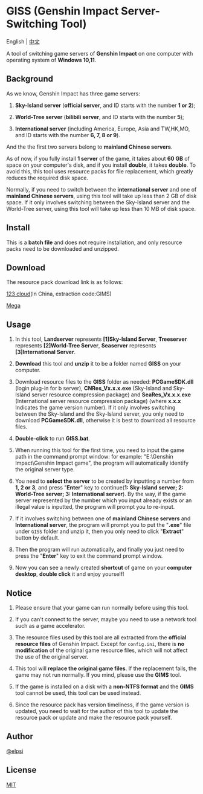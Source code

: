 # GISS (Genshin Impact Server-Switching Tool)

English | [中文](https://github.com/ELPSI/GISS/blob/main/README.md)

A tool of switching game servers of **Genshin Impact** on one computer with operating system of **Windows 10,11**.

## Background
  As we know, Genshin Impact has three game servers:

1. **Sky-Island server** (**official server**, and ID starts with the number **1 or 2**);

2. **World-Tree server** (**bilibili server**, and ID starts with the number **5**);

3. **International server** (including America, Europe, Asia and TW,HK,MO, and ID starts with the number **6, 7, 8 or 9**).

And the the first two servers belong to **mainland Chinese servers**.

As of now, if you fully install **1 server** of the game, it takes about **60 GB** of space on your computer's disk, and if you install **double**, it takes **double**. To avoid this, this tool uses resource packs for file replacement, which greatly reduces the required disk space.

Normally, if you need to switch between the **international server** and one of **mainland Chinese servers**, using this tool will take up less than 2 GB of disk space. If it only involves switching between the Sky-Island server and the World-Tree server, using this tool will take up less than 10 MB of disk space. 

## Install
This is a **batch file** and does not require installation, and only resource packs need to be downloaded and unzipped.

## Download
The resource pack download link is as follows:

[123 cloud](https://www.123pan.com/s/1ym7Vv-Ka6vd.html)(In China, extraction code:GIMS)

[Mega](https://mega.nz/folder/9Z1mVJKC#J7IncDd9njeXiRAje8p3VA)


## Usage
1. In this tool, **Landserver** represents **[1]Sky-Island Server**, **Treeserver** represents **[2]World-Tree Server**, **Seaserver** represents **[3]International Server**.

2. **Download** this tool and **unzip** it to be a folder named **GISS** on your computer.

3. Download resource files to the **GISS** folder as needed: **PCGameSDK.dll** (login plug-in for b server), **CNRes_Vx.x.x.exe** (Sky-Island and Sky-Island server resource compression package) and **SeaRes_Vx.x.x.exe** (International server resource compression package) (where **x.x.x** Indicates the game version number). If it only involves switching between the Sky-Island and the Sky-Island server, you only need to download **PCGameSDK.dll**, otherwise it is best to download all resource files.

4. **Double-click** to run **GISS.bat**.

5. When running this tool for the first time, you need to input the game path in the command prompt window: for example: "E:\Genshin Impact\Genshin Impact game", the program will automatically identify the original server type.

6. You need to **select the server** to be created by inputting a number from **1, 2 or 3**, and press "**Enter**" key to continue(**1: Sky-Island server; 2: World-Tree server; 3: International server**). By the way, if the game server represented by the number which you input already exists or an illegal value is inputted, the program will prompt you to re-input.

7. If it involves switching between one of **mainland Chinese servers** and **International server**, the program will prompt you to put the "**.exe**" file under `GISS` folder and unzip it, then you only need to click "**Extract**" button by default.

8. Then the program will run automatically, and finally you just need to press the "**Enter**" key to exit the command prompt window.

9.  Now you can see a newly created **shortcut** of game on your **computer desktop**, **double click** it and enjoy yourself!

## Notice
1. Please ensure that your game can run normally before using this tool.

2. If you can't connect to the server, maybe you need to use a network tool such as a game accelerator.

3. The resource files used by this tool are all extracted from the **official resource files** of Genshin Impact. Except for `config.ini`, there is **no modification** of the original game resource files, which will not affect the use of the original server. 

4. This tool will **replace the original game files**. If the replacement fails, the game may not run normally. If you mind, please use the **GIMS** tool.
   
5. If the game is installed on a disk with a **non-NTFS format** and the **GIMS** tool cannot be used, this tool can be used instead.
   
6. Since the resource pack has version timeliness, if the game version is updated, you need to wait for the author of this tool to update the resource pack or update and make the resource pack yourself.

## Author
[@elpsi](https://github.com/ELPSI)

## License
[MIT](https://github.com/ELPSI/GISS/blob/main/LICENSE)